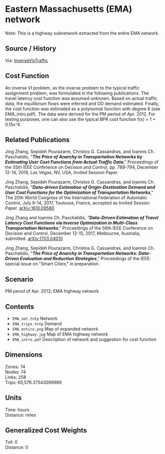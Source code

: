 # Eastern Massachusetts (EMA) network


Note: This is a highway subnetwork extracted from the entire EMA network.

## Source / History

Via: [InverseVIsTraffic](https://github.com/jingzbu/InverseVIsTraffic)

## Cost Function

An inverse VI problem, as the inverse problem to the typical traffic assignment problem, was formulated in the following publications. The travel latency cost function was assumed unknown. Based on actual traffic data, the equilibrium flows were inferred and OD demand estimated. Finally, the cost function was estimated as a polynomial function with degree 8 (see EMA_intro.pdf). The data were derived for the PM period of Apr. 2012. For testing purposes, one can also use the typical BPR cost function f(x) = 1 + 0.15x^4.


## Related Publications

Jing Zhang, Sepideh Pourazarm, Christos G. Cassandras, and Ioannis Ch. Paschalidis, "***The Price of Anarchy in Transportation Networks by Estimating User Cost Functions from Actual Traffic Data***," Proceedings of the 55th IEEE Conference on Decision and Control, pp. 789-794, December 12-14, 2016, Las Vegas, NV, USA, Invited Session Paper.

Jing Zhang, Sepideh Pourazarm, Christos G. Cassandras, and Ioannis Ch. Paschalidis, "***Data-driven Estimation of Origin-Destination Demand and User Cost Functions for the Optimization of Transportation Networks***," The 20th World Congress of the International Federation of Automatic Control, July 9-14, 2017, Toulouse, France, accepted as Invited Session Paper. [arXiv:1610.09580](https://arxiv.org/abs/1610.09580#)

Jing Zhang and Ioannis Ch. Paschalidis, "***Data-Driven Estimation of Travel Latency Cost Functions via Inverse Optimization in Multi-Class Transportation Networks***," Proceedings of the 56th IEEE Conference on Decision and Control, December 12-15, 2017, Melbourne, Australia, submitted. [arXiv:1703.04010](https://arxiv.org/abs/1703.04010)

Jing Zhang, Sepideh Pourazarm, Christos G. Cassandras, and Ioannis Ch. Paschalidis, "***The Price of Anarchy in Transportation Networks: Data-Driven Evaluation and Reduction Strategies***," Proceedings of the IEEE: special issue on "Smart Cities," in preparation.


## Scenario

PM perod of Apr. 2012; EMA highway network

## Contents

 - `EMA_net.tntp` Network  
 - `EMA_trips.tntp` Demand  
 - `EMA_entire.png` Map of expanded network  
 - `EMA_highway.jpg` Map of EMA highway network  
 - `EMA_intro.pdf` Description of network and suggestion for cost function  

## Dimensions  
Zones: 74  
Nodes: 74  
Links: 258  
Trips: 65,576.37543099989  

## Units
Time: hours  
Distance: miles  

## Generalized Cost Weights
Toll: 0  
Distance: 0  

